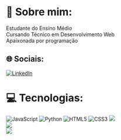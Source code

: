 # 🙋 Sobre mim:
Estudante do Ensino Médio<br>Cursando Técnico em Desenvolvimento Web<br>Apaixonada por programação


## 🌐 Sociais:
[![LinkedIn](https://img.shields.io/badge/LinkedIn-%230077B5.svg?logo=linkedin&logoColor=white)](https://linkedin.com/in/www.linkedin.com/in/angelita-dias-a31775260/) 

# 💻 Tecnologias:
![JavaScript](https://img.shields.io/badge/javascript-%23323330.svg?style=for-the-badge&logo=javascript&logoColor=%23F7DF1E) ![Python](https://img.shields.io/badge/python-3670A0?style=for-the-badge&logo=python&logoColor=ffdd54) ![HTML5](https://img.shields.io/badge/html5-%23E34F26.svg?style=for-the-badge&logo=html5&logoColor=white) ![CSS3](https://img.shields.io/badge/css3-%231572B6.svg?style=for-the-badge&logo=css3&logoColor=white)
![](https://github-readme-stats.vercel.app/api?username=angelitadias&theme=gruvbox&hide_border=false&include_all_commits=false&count_private=false)<br/>
![](https://github-readme-streak-stats.herokuapp.com/?user=angelitadias&theme=gruvbox&hide_border=false)<br/>
![](https://github-readme-stats.vercel.app/api/top-langs/?username=angelitadias&theme=gruvbox&hide_border=false&include_all_commits=false&count_private=false&layout=compact)


